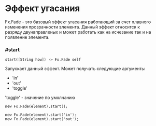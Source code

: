 # Эффект угасания

Fx.Fade - это базовый эффект угасания работающий за счет плавного изменения
прозрачности элемента. Данный эффект относится к разряду двунаправленых и
может работать как на исчезание так и на появление элемента.

### #start

    start([String how]) -> Fx.Fade self

Запускает данный эффект. Может получать следующие аргументы

* 'in'
* 'out'
* 'toggle'

'toggle' - значение по умолчанию

    new Fx.Fade(element).start();

    new Fx.Fade(element).start('in');
    new Fx.Fade(element).start('out');
